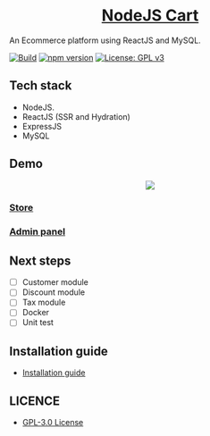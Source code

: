 # <div align="center">[NodeJS Cart](https://github.com/nodeonline/nodejscart/)</div>
An Ecommerce platform using ReactJS and MySQL.

[![Build](https://github.com/nodeonline/nodejscart/actions/workflows/build.yml/badge.svg)](https://github.com/nodeonline/nodejscart/actions/workflows/build.yml)
[![npm version](https://badge.fury.io/js/%40nodejscart%2Fcore.svg)](https://badge.fury.io/js/%40nodejscart%2Fcore)
[![License: GPL v3](https://img.shields.io/badge/License-GPLv3-blue.svg)](https://www.gnu.org/licenses/gpl-3.0)

## Tech stack
- NodeJS.
- ReactJS (SSR and Hydration)
- ExpressJS
- MySQL

## Demo
<p align="center">
  <img src="https://nodejscart.com/img/nodejscart-demo.png">
</p>

### [Store](https://demo.nodejscart.com/)
### [Admin panel](https://demo.nodejscart.com/admin/)

## Next steps

- [ ] Customer module
- [ ] Discount module
- [ ] Tax module
- [ ] Docker
- [ ] Unit test

## Installation guide
- [Installation guide](https://nodejscart.com/docs/getting-started)

## LICENCE
- [GPL-3.0 License](https://github.com/nodeonline/nodejscart/blob/main/LICENSE)